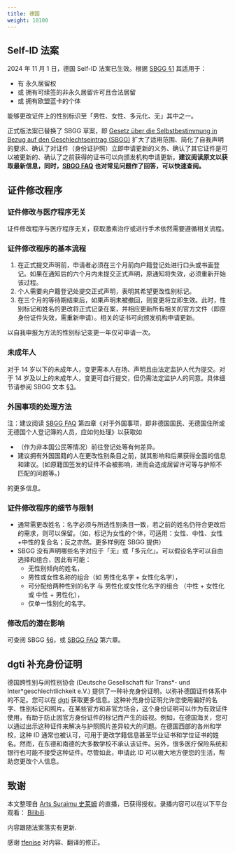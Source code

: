 ```yaml
---
title: 德国
weight: 10100
---
```


## Self-ID 法案

2024 年 11 月 1 日，德国 Self-ID 法案已生效。根据 [SBGG §1](https://www.gesetze-im-internet.de/sbgg/__1.html) 其适用于：

- 有 永久居留权
- 或 拥有可续签的非永久居留许可且合法居留
- 或 拥有欧盟蓝卡的个体

能够更改证件上的性别标识至「男性、女性、多元化、无」其中之一。

正式版法案已替换了 SBGG 草案，即 [Gesetz über die Selbstbestimmung in Bezug auf den Geschlechtseintrag (SBGG)](https://www.gesetze-im-internet.de/sbgg/) 扩大了适用范围、简化了自我声明的要求、确认了对证件（身份证护照）立即申请更新的义务、确认了其它证件是可以被更新的、确认了之前获得的证书可以向颁发机构申请更新。**建议阅读原文以获取最新信息，同时，[SBGG FAQ](https://www.bmfsfj.de/bmfsfj/themen/gleichstellung/queerpolitik-und-geschlechtliche-vielfalt/gesetz-ueber-die-selbstbestimmung-in-bezug-auf-den-geschlechtseintrag-sbgg--199332) 也对常见问题作了回答，可以快速查阅。**

## 证件修改程序

### 证件修改与医疗程序无关

证件修改程序与医疗程序无关，获取激素治疗或进行手术依然需要遵循相关流程。

### 证件修改程序的基本流程

1. 在正式提交声明前，申请者必须在三个月前向户籍登记处进行口头或书面登记。如果在通知后的六个月内未提交正式声明，原通知将失效，必须重新开始该过程。
2. 个人需要向户籍登记处提交正式声明，表明其希望更改性别标记。
3. 在三个月的等待期结束后，如果声明未被撤回，则变更将立即生效。此时，性别标记和姓名的更改将正式记录在案，并相应更新所有相关的官方文件（即原身份证件失效，需重新申请）。相关的证书可向颁发机构申请更新。

以自我申报为方法的性别标记变更一年仅可申请一次。

### 未成年人

对于 14 岁以下的未成年人，变更需本人在场、声明且由法定监护人代为提交。对于 14 岁及以上的未成年人，变更可自行提交，但仍需法定监护人的同意。具体细节请参阅 SBGG 文本 [§3](https://www.gesetze-im-internet.de/sbgg/__3.html)。

### 外国事项的处理方法

注：建议阅读 [SBGG FAQ](https://www.bmfsfj.de/bmfsfj/themen/gleichstellung/queerpolitik-und-geschlechtliche-vielfalt/gesetz-ueber-die-selbstbestimmung-in-bezug-auf-den-geschlechtseintrag-sbgg--199332) 第四章《对于外国事项，即非德国国民、无德国住所或无德国个人登记簿的人员，应如何处理》以获取如

- （作为非本国公民等情况）前往登记处等有何差异。
- 建议拥有外国国籍的人在更改性别条目之前，就其影响和后果获得全面的信息和建议。(如原籍国签发的证件不会被影响，进而会造成居留许可等与护照不匹配的问题等。)

的更多信息。

### 证件修改程序的细节与限制

- 通常需更改姓名：名字必须与所选性别条目一致，若之前的姓名仍符合更改后的需求，则可以保留。（如，标记为女性的个体，可适用：女性、中性、女性+中性的复合名；反之亦然。更多样例在 SBGG 提供）
- SBGG 没有声明哪些名字对应于「无」或「多元化」。可以假设名字可以自由选择和组合，因此有可能：
  - 无性别倾向的姓名，
  - 男性或女性名称的组合（如 男性化名字 + 女性化名字），
  - 可分配给两种性别的名字 与 男性化或女性化名字的组合 （中性 + 女性化 或 中性 + 男性化），
  - 仅单一性别化的名字。

### 修改后的潜在影响

可查阅 SBGG [§6](https://www.gesetze-im-internet.de/sbgg/__6.html)，或 [SBGG FAQ](https://www.bmfsfj.de/bmfsfj/themen/gleichstellung/queerpolitik-und-geschlechtliche-vielfalt/gesetz-ueber-die-selbstbestimmung-in-bezug-auf-den-geschlechtseintrag-sbgg--199332) 第六章。

## dgti 补充身份证明

德国跨性别与间性别协会 (Deutsche Gesellschaft für Trans*- und Inter*geschlechtlichkeit e.V.) 提供了一种补充身份证明，以弥补德国证件体系中的不足。您可以在 [dgti](https://dgti.org/) 获取更多信息。这种补充身份证明允许您使用偏好的名字、性别标记和照片。在某些官方和非官方场合，这个身份证明可以作为有效证件使用，有助于防止因官方身份证件的标记而产生的歧视。例如，在德国海关，您可以通过出示这种证件来解决与护照照片差异较大的问题。在德国西部的各州和学校，这种 ID 通常也被认可，可用于更改学籍信息甚至毕业证书和学位证书的姓名。然而，在东德和南德的大多数学校不承认该证件。另外，很多医疗保险系统和银行也可能不接受这种证件。尽管如此，申请此 ID 可以极大地方便您的生活，帮助您更改个人信息。

## 致谢

本文整理自 [Arts Suraimu 史莱姆](https://t.me/artssuraimu) 的直播，已获得授权。录播内容可以在以下平台观看： [Bilibili](https://www.bilibili.com/video/BV1Vk4y1U7Bd).

内容跟随法案落实有更新.

感谢 [tfenise](https://github.com/tfenise) 对内容、翻译的修正。
